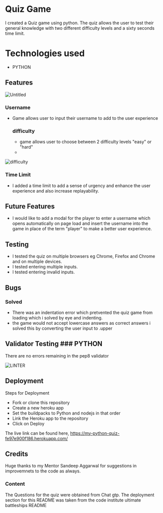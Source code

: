 # Quiz Game

I created a Quiz game using python. The quiz allows the user to test their general knowledge with two different difficulty levels and a sixty seconds time limit.

# Technologies used
* PYTHON

## Features 

![Untitled](https://github.com/AndrewNeo82/python-essentials-project/assets/90483176/0befae79-4069-449f-896c-545763322c74)

### Username

* Game allows user to input their username to add to the user experience

  ### difficulty

  * game allows user to choose between 2 difficulty levels "easy" or "hard"
  * 
![difficulty](https://github.com/AndrewNeo82/python-essentials-project/assets/90483176/5dc2a444-21db-4264-a4a8-20d3c017a745)

    
### Time Limit
* I added a time limit to add a sense of urgency and enhance the user experience and also increase replayability.


 ## Future Features 

 * I would like to add a modal for the player to enter a username which opens automatically on page load and insert the username into the game in place of the term "player" to make a better user experience.

## Testing

* I tested the quiz on multiple browsers eg Chrome, Firefox and Chrome and on multiple devices.
* I tested entering multiple inputs.
* I tested entering invalid inputs.


## Bugs

### Solved

* There was an indentation error which pretvented the quiz game from loading which i solved by eye and indenting.
* the game would not accept lowercase answers as correct answers i solved this by converting the user input to .upper


## Validator Testing ### PYTHON


There are no errors remaining in the pep8 validator 

![LINTER](https://github.com/AndrewNeo82/python-essentials-project/assets/90483176/50dcb6dc-2385-47ad-a823-a1b47103a129)


## Deployment

Steps for Deployment
* Fork or clone this repository
* Create a new heroku app
* Set the buildpacks to Python and nodejs in that order
* Link the Heroku app to the repository
* Click on Deploy


The live link can be found here, https://my-python-quiz-fe97e900f186.herokuapp.com/
## Credits   

Huge thanks to my Mentor Sandeep Aggarwal for suggestions in improvemnets to the code as always.

### Content
The Questions for the quiz were obtained from Chat gtp.
The deployment section for this README was taken from the code institute ultimate battleships README


